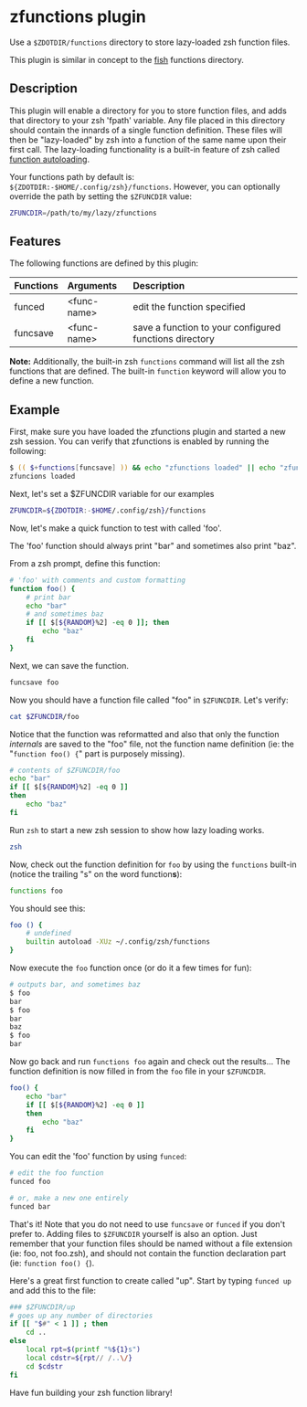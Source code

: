 # zfunctions plugin

Use a `$ZDOTDIR/functions` directory to store lazy-loaded zsh function files.

This plugin is similar in concept to the [fish] functions directory.

## Description

This plugin will enable a directory for you to store function files, and adds that directory to your zsh 'fpath' variable.
Any file placed in this directory should contain the innards of a single function definition.
These files will then be "lazy-loaded" by zsh into a function of the same name upon their first call.
The lazy-loading functionality is a built-in feature of zsh called [function autoloading][zsh-autoload].

Your functions path by default is: `${ZDOTDIR:-$HOME/.config/zsh}/functions`.
However, you can optionally override the path by setting the `$ZFUNCDIR` value:

```zsh
ZFUNCDIR=/path/to/my/lazy/zfunctions
```

## Features

The following functions are defined by this plugin:

| Functions | Arguments     | Description                                            |
|:----------|:--------------|:-------------------------------------------------------|
| funced    | \<func-name\> | edit the function specified                            |
| funcsave  | \<func-name\> | save a function to your configured functions directory |

**Note:**
Additionally, the built-in zsh `functions` command will list all the zsh functions that are defined.
The built-in `function` keyword will allow you to define a new function.

## Example

First, make sure you have loaded the zfunctions plugin and started a new zsh session.
You can verify that zfunctions is enabled by running the following:

```zsh
$ (( $+functions[funcsave] )) && echo "zfunctions loaded" || echo "zfunctions not loaded"
zfuncions loaded
```

Next, let's set a $ZFUNCDIR variable for our examples
```zsh
ZFUNCDIR=${ZDOTDIR:-$HOME/.config/zsh}/functions
```

Now, let's make a quick function to test with called 'foo'.

The 'foo' function should always print "bar" and sometimes also print "baz".

From a zsh prompt, define this function:

```zsh
# 'foo' with comments and custom formatting
function foo() {
    # print bar
    echo "bar"
    # and sometimes baz
    if [[ $[${RANDOM}%2] -eq 0 ]]; then
        echo "baz"
    fi
}
```

Next, we can save the function.

```zsh
funcsave foo
```

Now you should have a function file called "foo" in `$ZFUNCDIR`. Let's verify:

```zsh
cat $ZFUNCDIR/foo
```

Notice that the function was reformatted and also that only the function *internals* are saved to the "foo" file, not the function name definition
(ie: the "`function foo() {`" part is purposely missing).

```zsh
# contents of $ZFUNCDIR/foo
echo "bar"
if [[ $[${RANDOM}%2] -eq 0 ]]
then
    echo "baz"
fi
```

Run `zsh` to start a new zsh session to show how lazy loading works.

```zsh
zsh
```

Now, check out the function definition for `foo` by using the `functions`
built-in (notice the trailing "s" on the word function**s**):

```zsh
functions foo
```

You should see this:

```zsh
foo () {
    # undefined
    builtin autoload -XUz ~/.config/zsh/functions
}
```

Now execute the `foo` function once (or do it a few times for fun):

```zsh
# outputs bar, and sometimes baz
$ foo
bar
$ foo
bar
baz
$ foo
bar
```

Now go back and run `functions foo` again and check out the results...
The function definition is now filled in from the `foo` file in your `$ZFUNCDIR`.

```zsh
foo() {
    echo "bar"
    if [[ $[${RANDOM}%2] -eq 0 ]]
    then
        echo "baz"
    fi
}
```

You can edit the 'foo' function by using `funced`:

```zsh
# edit the foo function
funced foo

# or, make a new one entirely
funced bar
```

That's it! Note that you do not need to use `funcsave` or `funced` if you don't prefer to.
Adding files to `$ZFUNCDIR` yourself is also an option. Just remember that your function
files should be named without a file extension (ie: foo, not foo.zsh), and should not
contain the function declaration part (ie: `function foo() {`).

Here's a great first function to create called "up".
Start by typing `funced up` and add this to the file:

```zsh
### $ZFUNCDIR/up
# goes up any number of directories
if [[ "$#" < 1 ]] ; then
    cd ..
else
    local rpt=$(printf "%${1}s")
    local cdstr=${rpt// /..\/}
    cd $cdstr
fi
```

Have fun building your zsh function library!

[omz]: https://github.com/ohmyzsh/ohmyzsh
[fish]: https://fishshell.com
[zsh-autoload]: http://zsh.sourceforge.net/Doc/Release/Functions.html#Autoloading-Functions
